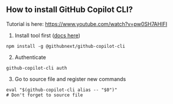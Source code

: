 ## How to install GitHub Copilot CLI?
Tutorial is here: https://www.youtube.com/watch?v=pw0SH7AHIFI

1. Install tool first ([docs here](https://www.npmjs.com/package/@githubnext/github-copilot-cli))
```
npm install -g @githubnext/github-copilot-cli
```
2. Authenticate
```
github-copilot-cli auth
```
3. Go to source file and register new commands
```
eval "$(github-copilot-cli alias -- "$0")"
# Don't forget to source file
```
